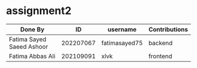 # assignment2
| Done By                      | ID         | username        | Contributions                                                        |
|------------------------------|------------|-----------------|----------------------------------------------------------------------|
| Fatima Sayed Saeed Ashoor    | 202207067  | fatimasayed75   |     backend                |
| Fatima Abbas Ali             | 202109091  | xlvk            |  frontend |
